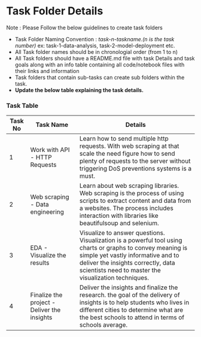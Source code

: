# Task Folder Details

Note : Please Follow the below guidelines to create task folders
- Task Folder Naming Convention : _task-n-taskname.(n is the task number)_  ex: task-1-data-analysis, task-2-model-deployment etc.
- All Task folder names should be in chronologial order (from 1 to n)
- All Task folders should have a README.md file with task Details and task goals along with an info table containing all code/notebook files with their links and information
- Task folders that contain sub-tasks can create sub folders within the task.
- __Update the below table explaining the task details.__

### Task Table

| Task No| Task Name | Details |
|-|-|-|
|1| Work with API - HTTP Requests | Learn how to send multiple http requests. With web scraping at that scale the need figure how to send plenty of requests to the server without triggering DoS preventions systems is a must.|
|2| Web scraping - Data engineering| Learn about web scraping libraries. Web scraping is the process of using scripts to extract content and data from a websites. The process includes interaction with libraries like beautifulsoup and selenium.|
|3| EDA - Visualize the results | Visualize to answer questions. Visualization is a powerful tool using charts or graphs to convey meaning is simple yet vastly informative and to deliver the insights correctly, data scientists need to master the visualization techniques.|
|4| Finalize the project - Deliver the insights| Deliver the insights and finalize the research. the goal of the delivery of insights is to help students who lives in different cities to determine what are the best schools to attend in terms of schools average.|
